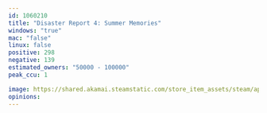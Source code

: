 ```yaml
---
id: 1060210
title: "Disaster Report 4: Summer Memories"
windows: "true"
mac: "false"
linux: false
positive: 298
negative: 139
estimated_owners: "50000 - 100000"
peak_ccu: 1

image: https://shared.akamai.steamstatic.com/store_item_assets/steam/apps/1060210/header.jpg?t=1732583921
opinions:
---
```

